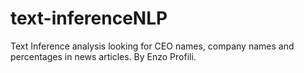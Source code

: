 # text-inferenceNLP

Text Inference analysis looking for CEO names, company names and percentages in news articles. By Enzo Profili.
